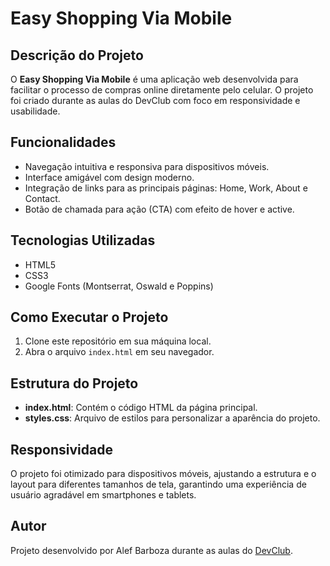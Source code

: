 <!DOCTYPE html>
<html lang="pt-br">
<head>
    <meta charset="UTF-8">
    <title>README - Easy Shopping</title>
</head>
<body>
    <h1>Easy Shopping Via Mobile</h1>
    
  <h2>Descrição do Projeto</h2>
  <p>O <strong>Easy Shopping Via Mobile</strong> é uma aplicação web desenvolvida para facilitar o processo de compras online diretamente pelo celular. O projeto foi criado durante as aulas do DevClub com foco em responsividade e usabilidade.</p>
    
   <h2>Funcionalidades</h2>
    <ul>
        <li>Navegação intuitiva e responsiva para dispositivos móveis.</li>
        <li>Interface amigável com design moderno.</li>
        <li>Integração de links para as principais páginas: Home, Work, About e Contact.</li>
        <li>Botão de chamada para ação (CTA) com efeito de hover e active.</li>
    </ul>
    
   <h2>Tecnologias Utilizadas</h2>
    <ul>
        <li>HTML5</li>
        <li>CSS3</li>
        <li>Google Fonts (Montserrat, Oswald e Poppins)</li>
    </ul>
    
   <h2>Como Executar o Projeto</h2>
    <ol>
        <li>Clone este repositório em sua máquina local.</li>
        <li>Abra o arquivo <code>index.html</code> em seu navegador.</li>
    </ol>
    
  <h2>Estrutura do Projeto</h2>
    <ul>
        <li><strong>index.html</strong>: Contém o código HTML da página principal.</li>
        <li><strong>styles.css</strong>: Arquivo de estilos para personalizar a aparência do projeto.</li>
    </ul>
        <h2>Responsividade</h2>
    <p>O projeto foi otimizado para dispositivos móveis, ajustando a estrutura e o layout para diferentes tamanhos de tela, garantindo uma experiência de usuário agradável em smartphones e tablets.</p>
    
  <h2>Autor</h2>
    <p>Projeto desenvolvido por Alef Barboza durante as aulas do <a href="https://rodolfomori.com.br/devclub/">DevClub</a>.</p>
</body>
</html>
